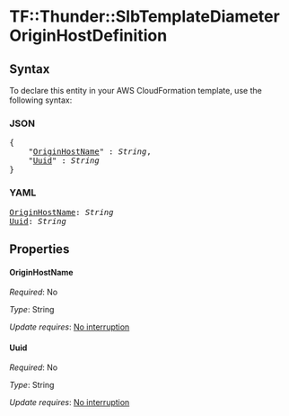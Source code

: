 # TF::Thunder::SlbTemplateDiameter OriginHostDefinition

## Syntax

To declare this entity in your AWS CloudFormation template, use the following syntax:

### JSON

<pre>
{
    "<a href="#originhostname" title="OriginHostName">OriginHostName</a>" : <i>String</i>,
    "<a href="#uuid" title="Uuid">Uuid</a>" : <i>String</i>
}
</pre>

### YAML

<pre>
<a href="#originhostname" title="OriginHostName">OriginHostName</a>: <i>String</i>
<a href="#uuid" title="Uuid">Uuid</a>: <i>String</i>
</pre>

## Properties

#### OriginHostName

_Required_: No

_Type_: String

_Update requires_: [No interruption](https://docs.aws.amazon.com/AWSCloudFormation/latest/UserGuide/using-cfn-updating-stacks-update-behaviors.html#update-no-interrupt)

#### Uuid

_Required_: No

_Type_: String

_Update requires_: [No interruption](https://docs.aws.amazon.com/AWSCloudFormation/latest/UserGuide/using-cfn-updating-stacks-update-behaviors.html#update-no-interrupt)

